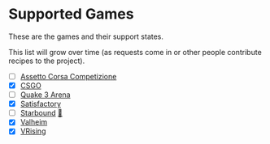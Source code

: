 # Supported Games

These are the games and their support states.

This list will grow over time (as requests come in or other people contribute recipes to the project).

- [ ] [Assetto Corsa Competizione](./guides/games/assettocorsacompetizione.md)
- [x] [CSGO](./guides/games/csgo.md)
- [ ] [Quake 3 Arena](./guides/games/q3arena.md)
- [x] [Satisfactory](./guides/games/satisfactory.md)
- [ ] [Starbound](./guides/games/starbound.md) [:no_entry_sign:](../docs/development/03_warplans.md#starbound)
- [x] [Valheim](./guides/games/valheim.md)
- [x] [VRising](./guides/games/vrising.md)
